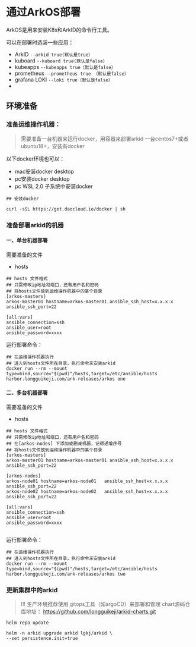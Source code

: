 # 通过ArkOS部署

ArkOS是用来安装K8s和ArkID的命令行工具。

可以在部署时选装一些应用：

* ArkID `--arkid true(默认是true）`
* kuboard `--kuboard true(默认是false）`
* kubeapps `--kubeapps true（默认是false）`
* prometheus `--prometheus true （默认是false）`
* grafana LOKI `--loki true（默认是false）`
* 

## 环境准备

### 准备运维操作机器：
> 需要准备一台机器来运行docker，用容器来部署arkid
> 一台centos7+或者ubuntu18+，安装有docker

以下docker环境也可以：

- mac安装docker desktop
- pc安装docker desktop
- pc WSL 2.0 子系统中安装docker

```shell
## 安装docker

curl -sSL https://get.daocloud.io/docker | sh

```

### 准备部署arkid的机器
#### 一、单台机器部署
需要准备的文件
- hosts

```shell
## hosts 文件格式
## 只需修改ip地址和端口，还有用户名和密码
## 将hosts文件放到运维操作机器中的某个目录
[arkos-masters]
arkos-master01 hostname=arkos-master01 ansible_ssh_host=x.x.x.x ansible_ssh_port=22

[all:vars]
ansible_connection=ssh
ansible_user=root
ansible_password=xxxx

```
运行部署命令：
```shell
## 在运维操作机器执行
## 进入到hosts文件所在目录，执行命令来安装arkid
docker run --rm --mount type=bind,source="$(pwd)"/hosts,target=/etc/ansible/hosts harbor.longguikeji.com/ark-releases/arkos one

```


#### 二、多台机器部署

需要准备的文件

- hosts

```shell
## hosts 文件格式
## 只需修改ip地址和端口，还有用户名和密码
## 在[arkos-nodes] 下添加或删减机器，记得递增序号
## 将hosts文件放到运维操作机器中的某个目录
[arkos-masters]
arkos-master01 hostname=arkos-master01 ansible_ssh_host=x.x.x.x ansible_ssh_port=22

[arkos-nodes]
arkos-node01 hostname=arkos-node01   ansible_ssh_host=x.x.x.x ansible_ssh_port=22
arkos-node02 hostname=arkos-node02   ansible_ssh_host=x.x.x.x ansible_ssh_port=22

[all:vars]
ansible_connection=ssh
ansible_user=root
ansible_password=xxxx


```

运行部署命令：

```shell
## 在运维操作机器执行
## 进入到hosts文件所在目录，执行命令来安装arkid
docker run --rm --mount type=bind,source="$(pwd)"/hosts,target=/etc/ansible/hosts harbor.longguikeji.com/ark-releases/arkos two

```

### 更新集群中的arkid

> !!! 生产环境推荐使用 gitops工具（如argoCD）来部署和管理
> chart源码仓库地址： https://github.com/longguikeji/arkid-charts.git

```shell
helm repo update

helm -n arkid upgrade arkid lgkj/arkid \
--set persistence.init=true
```